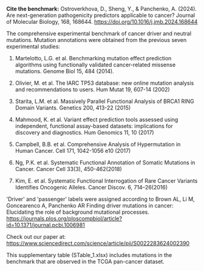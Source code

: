**Cite the benchmark:**
Ostroverkhova, D., Sheng, Y., & Panchenko, A. (2024). Are next-generation pathogenicity predictors applicable to cancer? Journal of Molecular Biology, 168, 168644. https://doi.org/10.1016/j.jmb.2024.168644

The comprehensive experimental benchmark of cancer driver and neutral mutations. Mutation annotations were obtained from the previous seven experimental studies:

1) Martelotto, L.G. et al. Benchmarking mutation effect prediction algorithms using functionally validated cancer-related missense mutations. Genome Biol 15, 484 (2014).

2) Olivier, M. et al. The IARC TP53 database: new online mutation analysis and recommendations to users. Hum Mutat 19, 607-14 (2002)

3) Starita, L.M. et al. Massively Parallel Functional Analysis of BRCA1 RING Domain Variants. Genetics 200, 413-22 (2015)

4) Mahmood, K. et al. Variant effect prediction tools assessed using independent, functional assay-based datasets: implications for discovery and diagnostics. Hum Genomics 11, 10 (2017)

5) Campbell, B.B. et al. Comprehensive Analysis of Hypermutation in Human Cancer. Cell 171, 1042-1056 e10 (2017)

6) Ng, P.K. et al. Systematic Functional Annotation of Somatic Mutations in Cancer. Cancer Cell 33(3), 450-462(2018)

7) Kim, E. et al. Systematic Functional Interrogation of Rare Cancer Variants Identifies Oncogenic Alleles. Cancer Discov. 6, 714–26(2016)

'Driver' and 'passenger' labels were assigned according to Brown AL, Li M, Goncearenco A, Panchenko AR Finding driver mutations in cancer: Elucidating the role of background mutational processes.
https://journals.plos.org/ploscompbiol/article?id=10.1371/journal.pcbi.1006981

Check out our paper at: https://www.sciencedirect.com/science/article/pii/S0022283624002390

This supplementary table (STable_1.xlsx) includes mutations in the benchmark that are observed in the TCGA pan-cancer dataset.
